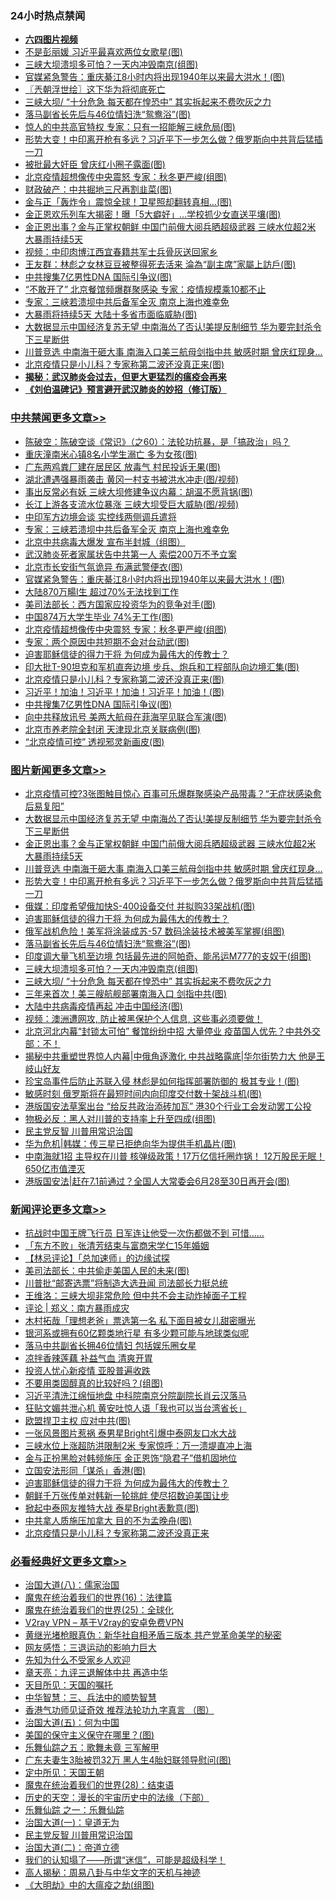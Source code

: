 <div class="catlist">
<h3>24小时热点禁闻</h3>
<ul>
<li><b><a href="http://d1.bdrive.tk/64.mp4" target="_blank">六四图片视频</a></b></li>
<li><a href="https://github.com/fqnews/bnews/blob/master/cbnews/20200622/1348493.md">不是彭丽媛 习近平最喜欢两位女歌星(图)</a></li>
<li><a href="https://github.com/fqnews/bnews/blob/master/topimagenews/20200622/1348555.md">三峡大坝溃坝多可怕？一天内冲毁南京(组图)</a></li>
<li><a href="https://github.com/fqnews/bnews/blob/master/cbnews/20200622/1348747.md">官媒紧急警告：重庆綦江8小时内将出现1940年以来最大洪水！(图)</a></li>
<li><a href="https://github.com/fqnews/bnews/blob/master/ssgc/20200622/1348459.md">〖兲朝浮世绘〗这下华为将彻底死亡</a></li>
<li><a href="https://github.com/fqnews/bnews/blob/master/topimagenews/20200622/1348484.md">三峡大坝/ “十分危急 每天都在惶恐中” 其实拆起来不费吹灰之力</a></li>
<li><a href="https://github.com/fqnews/bnews/blob/master/topimagenews/20200622/1348709.md">落马副省长先后与46位情妇洗“鸳鸯浴”(图)</a></li>
<li><a href="https://github.com/fqnews/bnews/blob/master/cbnews/20200622/1348498.md">惊人的中共高官特权 专家：只有一招能解三峡危局(图)</a></li>
<li><a href="https://github.com/fqnews/bnews/blob/master/topimagenews/20200622/1348732.md">形势大变！中印离开枪有多远？习近平下一步怎么做？俄罗斯向中共背后猛插一刀</a></li>
<li><a href="https://github.com/fqnews/bnews/blob/master/cbnews/20200622/1348645.md">被批最大奸臣 曾庆红小圈子露面(图)</a></li>
<li><a href="https://github.com/fqnews/bnews/blob/master/cbnews/20200622/1348735.md">北京疫情超想像传中央震怒 专家：秋冬更严峻(组图)</a></li>
<li><a href="https://github.com/fqnews/bnews/blob/master/finance/20200622/1348494.md">财政破产：中共掘地三尺再割韭菜(图)</a></li>
<li><a href="https://github.com/fqnews/bnews/blob/master/worldnews/20200622/1348657.md">金与正「轰炸令」震惊全球！卫星照却翻转真相…(图)</a></li>
<li><a href="https://github.com/fqnews/bnews/blob/master/worldnews/20200622/1348568.md">金正恩欢乐列车大揭密！曝「5大癖好」…学校抓少女直送平壤(图)</a></li>
<li><a href="https://github.com/fqnews/bnews/blob/master/topimagenews/20200622/1348785.md">金正恩出事？金与正掌权朝鲜 中国门前俄大阅兵晒超级武器 三峡水位超2米 大暴雨持续5天</a></li>
<li><a href="https://github.com/fqnews/bnews/blob/master/cbnews/20200622/1348589.md">视频：中印肉博江西宜春籍共军士兵骨灰送回家乡</a></li>
<li><a href="https://github.com/fqnews/bnews/blob/master/lifebaike/20200622/1348514.md">王友群：林彪之女林豆豆被整得死去活来 淪為“副主席”家屬上訪戶(图)</a></li>
<li><a href="https://github.com/fqnews/bnews/blob/master/cbnews/20200622/1348675.md">中共搜集7亿男性DNA 国际引争议(图)</a></li>
<li><a href="https://github.com/fqnews/bnews/blob/master/cbnews/20200622/1348620.md">“不敢开了” 北京餐馆频爆群聚感染 专家：疫情规模乘10都不止</a></li>
<li><a href="https://github.com/fqnews/bnews/blob/master/cbnews/20200622/1348775.md">专家：三峡若溃坝中共后备军全灭 南京上海也难幸免</a></li>
<li><a href="https://github.com/fqnews/bnews/blob/master/cbnews/20200622/1348499.md">大暴雨将持续5天 大陆十多省市面临威胁(图)</a></li>
<li><a href="https://github.com/fqnews/bnews/blob/master/topimagenews/20200622/1348792.md">大数据显示中国经济复苏无望 中南海怂了否认!美提反制细节 华为要完封杀令下三星断供</a></li>
<li><a href="https://github.com/fqnews/bnews/blob/master/topimagenews/20200622/1348754.md">川普竞选 中南海干砸大事 南海入口美三航母剑指中共 敏感时期 曾庆红现身...</a></li>
<li><a href="https://github.com/fqnews/bnews/blob/master/cbnews/20200622/1348701.md">北京疫情只是小儿科？专家称第二波还没真正来(图)</a></li>
<li><b><a href="https://github.com/fqnews/bnews/blob/master/comments/20200211/1275071.md" target="_blank">揭秘：武汉肺炎会过去，但更大更猛烈的瘟疫会再来</a></b></li>
<li><b><a href="https://github.com/fqnews/bnews/blob/master/comments/20200207/1272816.md" target="_blank">《刘伯温碑记》预言避开武汉肺炎的妙招（修订版）</a></b></li>
</ul>
</div>

<div class="catlist">
<h3><a href="https://github.com/fqnews/bnews/blob/master/cbnews/" target="_blank">中共禁闻</a><span><a href="https://github.com/fqnews/bnews/blob/master/cbnews/" target="_blank" rel="nofollow">更多文章>></a></span></h3>
<ul>
<li><a href="https://github.com/fqnews/bnews/blob/master/cbnews/20200623/1348919.md" target="_blank">陈破空：陈破空谈《常识》（之60）：法轮功抗暴，是「搞政治」吗？</a></li>
<li><a href="https://github.com/fqnews/bnews/blob/master/cbnews/20200622/1348895.md" target="_blank">重庆潼南米心镇8名小学生溺亡 多为女孩(图)</a></li>
<li><a href="https://github.com/fqnews/bnews/blob/master/cbnews/20200622/1348894.md" target="_blank">广东两鸡粪厂建在居民区 放毒气 村民投诉无果(图)</a></li>
<li><a href="https://github.com/fqnews/bnews/blob/master/cbnews/20200622/1348893.md" target="_blank">湖北遭遇强暴雨袭击 黄冈一村支书被洪水冲走(图/视频)</a></li>
<li><a href="https://github.com/fqnews/bnews/blob/master/cbnews/20200622/1348867.md" target="_blank">事出反常必有妖 三峡大坝修建争议内幕：胡温不愿背锅(图)</a></li>
<li><a href="https://github.com/fqnews/bnews/blob/master/cbnews/20200622/1348857.md" target="_blank">长江上游各支流水位暴涨 三峡大坝受巨大威胁(图/视频)</a></li>
<li><a href="https://github.com/fqnews/bnews/blob/master/cbnews/20200622/1348794.md" target="_blank">中印军方边境会谈 实控线两侧调兵遣将</a></li>
<li><a href="https://github.com/fqnews/bnews/blob/master/cbnews/20200622/1348775.md" target="_blank">专家：三峡若溃坝中共后备军全灭 南京上海也难幸免</a></li>
<li><a href="https://github.com/fqnews/bnews/blob/master/cbnews/20200622/1347297.md" target="_blank">北京中共病毒大爆发 宣布半封城（组图）</a></li>
<li><a href="https://github.com/fqnews/bnews/blob/master/cbnews/20200622/1348755.md" target="_blank">武汉肺炎死者家属状告中共第一人 索偿200万不予立案</a></li>
<li><a href="https://github.com/fqnews/bnews/blob/master/cbnews/20200622/1348748.md" target="_blank">北京市长安街气氛诡异 布满武警便衣(图)</a></li>
<li><a href="https://github.com/fqnews/bnews/blob/master/cbnews/20200622/1348747.md" target="_blank">官媒紧急警告：重庆綦江8小时内将出现1940年以来最大洪水！(图)</a></li>
<li><a href="https://github.com/fqnews/bnews/blob/master/cbnews/20200622/1348744.md" target="_blank">大陆870万畼I生 超过70%无法找到工作</a></li>
<li><a href="https://github.com/fqnews/bnews/blob/master/cbnews/20200622/1348741.md" target="_blank">美司法部长：西方国家应投资华为的竞争对手(图)</a></li>
<li><a href="https://github.com/fqnews/bnews/blob/master/cbnews/20200622/1348736.md" target="_blank">中国874万大学生毕业 74%无工作(图)</a></li>
<li><a href="https://github.com/fqnews/bnews/blob/master/cbnews/20200622/1348735.md" target="_blank">北京疫情超想像传中央震怒 专家：秋冬更严峻(组图)</a></li>
<li><a href="https://github.com/fqnews/bnews/blob/master/cbnews/20200622/1348722.md" target="_blank">专家：两个原因中共短期不会对台动武(图)</a></li>
<li><a href="https://github.com/fqnews/bnews/blob/master/comments/20200622/1346846.md" target="_blank">迫害耶稣信徒的得力干将  为何成为最伟大的传教士？</a></li>
<li><a href="https://github.com/fqnews/bnews/blob/master/cbnews/20200622/1348702.md" target="_blank">印大批T-90坦克和军机直奔边境 步兵、炮兵和工程部队向边境汇集(图)</a></li>
<li><a href="https://github.com/fqnews/bnews/blob/master/cbnews/20200622/1348701.md" target="_blank">北京疫情只是小儿科？专家称第二波还没真正来(图)</a></li>
<li><a href="https://github.com/fqnews/bnews/blob/master/cbnews/20200622/1348687.md" target="_blank">习近平！加油！习近平！加油！习近平！加油！(图)</a></li>
<li><a href="https://github.com/fqnews/bnews/blob/master/cbnews/20200622/1348675.md" target="_blank">中共搜集7亿男性DNA 国际引争议(图)</a></li>
<li><a href="https://github.com/fqnews/bnews/blob/master/cbnews/20200622/1348661.md" target="_blank">向中共释放讯号 美两大航母在菲海罕见联合军演(图)</a></li>
<li><a href="https://github.com/fqnews/bnews/blob/master/cbnews/20200622/1348660.md" target="_blank">北京市养老院全封闭 天津现北京关联病例(图)</a></li>
<li><a href="https://github.com/fqnews/bnews/blob/master/cbnews/20200622/1348656.md" target="_blank">“北京疫情可控” 透视邪灵新画皮(图)</a></li>

</ul>
</div>
<div class="catlist">
<h3><a href="https://github.com/fqnews/bnews/blob/master/topimagenews/" target="_blank">图片新闻</a><span><a href="https://github.com/fqnews/bnews/blob/master/topimagenews/" target="_blank" rel="nofollow">更多文章>></a></span></h3>
<ul>
<li><a href="https://github.com/fqnews/bnews/blob/master/topimagenews/20200622/1348866.md" target="_blank">北京疫情可控?3张图触目惊心 百事可乐爆群聚感染产品带毒？“无症状感染愈后易复阳”</a></li>
<li><a href="https://github.com/fqnews/bnews/blob/master/topimagenews/20200622/1348792.md" target="_blank">大数据显示中国经济复苏无望 中南海怂了否认!美提反制细节 华为要完封杀令下三星断供</a></li>
<li><a href="https://github.com/fqnews/bnews/blob/master/topimagenews/20200622/1348785.md" target="_blank">金正恩出事？金与正掌权朝鲜 中国门前俄大阅兵晒超级武器 三峡水位超2米 大暴雨持续5天</a></li>
<li><a href="https://github.com/fqnews/bnews/blob/master/topimagenews/20200622/1348754.md" target="_blank">川普竞选 中南海干砸大事 南海入口美三航母剑指中共 敏感时期 曾庆红现身&#8230;</a></li>
<li><a href="https://github.com/fqnews/bnews/blob/master/topimagenews/20200622/1348732.md" target="_blank">形势大变！中印离开枪有多远？习近平下一步怎么做？俄罗斯向中共背后猛插一刀</a></li>
<li><a href="https://github.com/fqnews/bnews/blob/master/topimagenews/20200622/1348717.md" target="_blank">俄媒：印度希望俄加快S-400设备交付 并拟购33架战机(图)</a></li>
<li><a href="https://github.com/fqnews/bnews/blob/master/comments/20200622/1346846.md" target="_blank">迫害耶稣信徒的得力干将  为何成为最伟大的传教士？</a></li>
<li><a href="https://github.com/fqnews/bnews/blob/master/topimagenews/20200622/1348710.md" target="_blank">俄军战机危险！美军将涂装成苏-57 数码涂装技术被美军掌握(组图)</a></li>
<li><a href="https://github.com/fqnews/bnews/blob/master/topimagenews/20200622/1348709.md" target="_blank">落马副省长先后与46位情妇洗“鸳鸯浴”(图)</a></li>
<li><a href="https://github.com/fqnews/bnews/blob/master/topimagenews/20200622/1348686.md" target="_blank">印度调大量飞机至边境 包括最先进的阿帕奇、能吊运M777的支奴干(组图)</a></li>
<li><a href="https://github.com/fqnews/bnews/blob/master/topimagenews/20200622/1348555.md" target="_blank">三峡大坝溃坝多可怕？一天内冲毁南京(组图)</a></li>
<li><a href="https://github.com/fqnews/bnews/blob/master/topimagenews/20200622/1348484.md" target="_blank">三峡大坝/ “十分危急 每天都在惶恐中” 其实拆起来不费吹灰之力</a></li>
<li><a href="https://github.com/fqnews/bnews/blob/master/topimagenews/20200622/1348425.md" target="_blank">三年来首次！美三艘航舰部署南海入口 剑指中共(图)</a></li>
<li><a href="https://github.com/fqnews/bnews/blob/master/topimagenews/20200622/1348419.md" target="_blank">大陆中共病毒疫情再起 冲击中国经济(图)</a></li>
<li><a href="https://github.com/fqnews/bnews/blob/master/comments/20200621/1348405.md" target="_blank">视频：澳洲遭网攻, 防止被黑保护个人信息, 这些事必须要做！</a></li>
<li><a href="https://github.com/fqnews/bnews/blob/master/topimagenews/20200621/1348389.md" target="_blank">北京河北内幕“封锁太可怕” 餐馆纷纷中招 大量停业 疫苗国人优先？中共外交部：不！</a></li>
<li><a href="https://github.com/fqnews/bnews/blob/master/topimagenews/20200621/1348327.md" target="_blank">揭秘中共重塑世界惊人内幕|中俄角逐激化 中共战略露底|华尔街势力大 他是王岐山好友</a></li>
<li><a href="https://github.com/fqnews/bnews/blob/master/topimagenews/20200621/1348303.md" target="_blank">珍宝岛事件后防止苏联入侵 林彪是如何指挥部署防御的 极其专业！(图)</a></li>
<li><a href="https://github.com/fqnews/bnews/blob/master/topimagenews/20200621/1348275.md" target="_blank">敏感时刻 俄罗斯将在最短时间内向印度交付数十架战斗机(图)</a></li>
<li><a href="https://github.com/fqnews/bnews/blob/master/topimagenews/20200621/1348251.md" target="_blank">港版国安法草案出台 &#8220;给反共政治添砖加瓦&#8221; 港30个行业工会发动罢工公投</a></li>
<li><a href="https://github.com/fqnews/bnews/blob/master/topimagenews/20200621/1348244.md" target="_blank">物极必反：黑人对川普的支持率上升至四成(组图)</a></li>
<li><a href="https://github.com/fqnews/bnews/blob/master/comments/20200621/1348236.md" target="_blank">民主党反智 川普用常识治国</a></li>
<li><a href="https://github.com/fqnews/bnews/blob/master/topimagenews/20200621/1348187.md" target="_blank">华为危机|韩媒：传三星已拒绝向华为提供手机晶片(图)</a></li>
<li><a href="https://github.com/fqnews/bnews/blob/master/topimagenews/20200621/1348186.md" target="_blank">中南海就1招 主导权在川普 核弹级政策！17万亿信托圈炸锅！ 12万股民无眠！650亿市值湮灭</a></li>
<li><a href="https://github.com/fqnews/bnews/blob/master/topimagenews/20200621/1348151.md" target="_blank">港版国安法|赶在7.1前通过？全国人大常委会6月28至30日再开会(图)</a></li>

</ul>
</div>
<div class="catlist">
<h3><a href="https://github.com/fqnews/bnews/blob/master/comments/" target="_blank">新闻评论</a><span><a href="https://github.com/fqnews/bnews/blob/master/comments/" target="_blank" rel="nofollow">更多文章>></a></span></h3>
<ul>
<li><a href="https://github.com/fqnews/bnews/blob/master/comments/20200623/1348922.md" target="_blank">抗战时中国王牌飞行员 日军连让他受一次伤都做不到 可惜……</a></li>
<li><a href="https://github.com/fqnews/bnews/blob/master/comments/20200623/1348916.md" target="_blank">「东方不败」张清芳结束与富商宋学仁15年婚姻</a></li>
<li><a href="https://github.com/fqnews/bnews/blob/master/comments/20200623/1348913.md" target="_blank">【林忌评论】「总加速师」的边缘试探</a></li>
<li><a href="https://github.com/fqnews/bnews/blob/master/comments/20200623/1348911.md" target="_blank">美司法部长：中共偷走美国人民的未来(图)</a></li>
<li><a href="https://github.com/fqnews/bnews/blob/master/comments/20200623/1348906.md" target="_blank">川普批“邮寄选票”将制造大选丑闻 司法部长力挺总统</a></li>
<li><a href="https://github.com/fqnews/bnews/blob/master/comments/20200622/1348897.md" target="_blank">王维洛：三峡大坝非常危险 但中共不会主动炸掉面子工程</a></li>
<li><a href="https://github.com/fqnews/bnews/blob/master/comments/20200622/1348887.md" target="_blank">评论 | 郑义：南方暴雨成灾</a></li>
<li><a href="https://github.com/fqnews/bnews/blob/master/comments/20200622/1348864.md" target="_blank">木村拓哉「理想老爸」票选第一名  私下面目被女儿甜密曝光</a></li>
<li><a href="https://github.com/fqnews/bnews/blob/master/comments/20200622/1348861.md" target="_blank">银河系或拥有60亿颗类地行星 有多少颗可能与地球类似呢</a></li>
<li><a href="https://github.com/fqnews/bnews/blob/master/comments/20200622/1348860.md" target="_blank">落马中共副省长拥46位情妇 包括娱乐圈女星</a></li>
<li><a href="https://github.com/fqnews/bnews/blob/master/comments/20200622/1348829.md" target="_blank">凉拌香辣莲藕 补益气血 清爽开胃</a></li>
<li><a href="https://github.com/fqnews/bnews/blob/master/comments/20200622/1348782.md" target="_blank">投资人忧心新疫情 亚股普遍收跌</a></li>
<li><a href="https://github.com/fqnews/bnews/blob/master/comments/20200622/1348781.md" target="_blank">不要用类固醇真的比较好吗？(组图)</a></li>
<li><a href="https://github.com/fqnews/bnews/blob/master/comments/20200622/1348779.md" target="_blank">习近平清洗江绵恒地盘 中科院南京分院副院长肖云汉落马</a></li>
<li><a href="https://github.com/fqnews/bnews/blob/master/comments/20200622/1348771.md" target="_blank">狂贴文媚共泄心机  黄安吐惊人语「我也可以当台湾省长」</a></li>
<li><a href="https://github.com/fqnews/bnews/blob/master/comments/20200622/1348761.md" target="_blank">欧盟捍卫主权 应对中共(图)</a></li>
<li><a href="https://github.com/fqnews/bnews/blob/master/comments/20200622/1348745.md" target="_blank">一张风景图片惹祸 泰男星Bright引爆中泰网友口水大战</a></li>
<li><a href="https://github.com/fqnews/bnews/blob/master/comments/20200622/1348743.md" target="_blank">三峡水位上涨超防洪限制2米 专家惊呼：万一溃堤直冲上海</a></li>
<li><a href="https://github.com/fqnews/bnews/blob/master/comments/20200622/1348740.md" target="_blank">金与正扮黑脸对韩频施压  金正恩饰“隐君子”借机固地位</a></li>
<li><a href="https://github.com/fqnews/bnews/blob/master/comments/20200622/1348737.md" target="_blank">立国安法形同「谋杀」香港(图)</a></li>
<li><a href="https://github.com/fqnews/bnews/blob/master/comments/20200622/1346846.md" target="_blank">迫害耶稣信徒的得力干将  为何成为最伟大的传教士？</a></li>
<li><a href="https://github.com/fqnews/bnews/blob/master/comments/20200622/1348712.md" target="_blank">朝鲜千万张传单对韩新一轮挑衅 使尽招数迫美国让步</a></li>
<li><a href="https://github.com/fqnews/bnews/blob/master/comments/20200622/1348707.md" target="_blank">掀起中泰网友推特大战 泰星Bright表歉意(图)</a></li>
<li><a href="https://github.com/fqnews/bnews/blob/master/comments/20200622/1348703.md" target="_blank">中共拿人质施压加拿大 目的不为孟晚舟(图)</a></li>
<li><a href="https://github.com/fqnews/bnews/blob/master/comments/20200622/1348700.md" target="_blank">北京疫情只是小儿科？专家称第二波还没真正来</a></li>

</ul>
</div>

<div class="catlist">
<h3><a href="https://github.com/fqnews/bnews/blob/master/bikan/" target="_blank">必看经典好文</a><span><a href="https://github.com/fqnews/bnews/blob/master/bikan/" target="_blank" rel="nofollow">更多文章>></a></span></h3>
<ul>
<li><a href="https://github.com/fqnews/bnews/blob/master/cbnews/20190424/914482.md" target="_blank">治国大道(八)：儒家治国</a></li>
<li><a href="https://github.com/fqnews/bnews/blob/master/topimagenews/20180615/958090.md" target="_blank">魔鬼在统治着我们的世界(16)：法律篇</a></li>
<li><a href="https://github.com/fqnews/bnews/blob/master/comments/20181017/1014654.md" target="_blank">魔鬼在统治着我们的世界(25)：全球化</a></li>
<li><a href="https://github.com/fqnews/bnews/blob/master/comments/20200112/1257608.md" target="_blank">V2ray VPN &#8211; 基于V2ray的安卓免费VPN</a></li>
<li><a href="https://github.com/fqnews/bnews/blob/master/lifebaike/20180921/1001174.md" target="_blank">黄继光堵枪眼真伪：新华社自相矛盾三版本 共产党革命美学的秘密</a></li>
<li><a href="https://github.com/fqnews/bnews/blob/master/cbnews/20200126/1265515.md" target="_blank">网友感悟：三退运动的影响力巨大</a></li>
<li><a href="https://github.com/fqnews/bnews/blob/master/comments/20200620/1346848.md" target="_blank">先知为什么不受家乡人欢迎</a></li>
<li><a href="https://github.com/fqnews/bnews/blob/master/comments/20131119/1029445.md" target="_blank">章天亮：九评三退解体中共 再造中华</a></li>
<li><a href="https://github.com/fqnews/bnews/blob/master/tculture/20180919/1000196.md" target="_blank">天目所见：天国的嘱托</a></li>
<li><a href="https://github.com/fqnews/bnews/blob/master/comments/20200605/783248.md" target="_blank">中华智慧：三、兵法中的顺势智慧</a></li>
<li><a href="https://github.com/fqnews/bnews/blob/master/comments/20200517/1330064.md" target="_blank">香港气功师见证奇效 推荐法轮功九字真言 （图）</a></li>
<li><a href="https://github.com/fqnews/bnews/blob/master/cbnews/20180311/913065.md" target="_blank">治国大道(五)：何为中国</a></li>
<li><a href="https://github.com/fqnews/bnews/blob/master/lifebaike/20200520/1331379.md" target="_blank">美国的保守主义保守在哪里？(图)</a></li>
<li><a href="https://github.com/fqnews/bnews/blob/master/tculture/20170715/791820.md" target="_blank">乐舞仙踪之五：歌舞未竟 三军解甲</a></li>
<li><a href="https://github.com/fqnews/bnews/blob/master/cbnews/20200611/1343037.md" target="_blank">广东夫妻生3胎被罚32万 黑人生4胎妇联领导慰问(图)</a></li>
<li><a href="https://github.com/fqnews/bnews/blob/master/tculture/xiulian/20151111/470021.md" target="_blank">定中所见：天国王朝</a></li>
<li><a href="https://github.com/fqnews/bnews/blob/master/comments/20181228/1054609.md" target="_blank">魔鬼在统治着我们的世界(28)：结束语</a></li>
<li><a href="https://github.com/fqnews/bnews/blob/master/tculture/20121025/73066.md" target="_blank">历史的天空：漫长的宇宙历史中的法缘（下部）</a></li>
<li><a href="https://github.com/fqnews/bnews/blob/master/tculture/20170710/789533.md" target="_blank">乐舞仙踪 之一：乐舞仙踪</a></li>
<li><a href="https://github.com/fqnews/bnews/blob/master/cbnews/20180307/911097.md" target="_blank">治国大道(一)：皇道无为</a></li>
<li><a href="https://github.com/fqnews/bnews/blob/master/comments/20200621/1348236.md" target="_blank">民主党反智 川普用常识治国</a></li>
<li><a href="https://github.com/fqnews/bnews/blob/master/cbnews/20180308/911611.md" target="_blank">治国大道(二)：帝道立德</a></li>
<li><a href="https://github.com/fqnews/bnews/blob/master/sohnews/20161029/607205.md" target="_blank">我们的认知塌了——所谓“迷信”，可能是超级科学！</a></li>
<li><a href="https://github.com/fqnews/bnews/blob/master/aomi/history/20170924/831575.md" target="_blank">高人揭秘：周易八卦与中华文字的天机与神迹</a></li>
<li><a href="https://github.com/fqnews/bnews/blob/master/comments/20200203/1269785.md" target="_blank">《大明劫》中的大瘟疫之劫(组图)</a></li>

</ul>
</div>